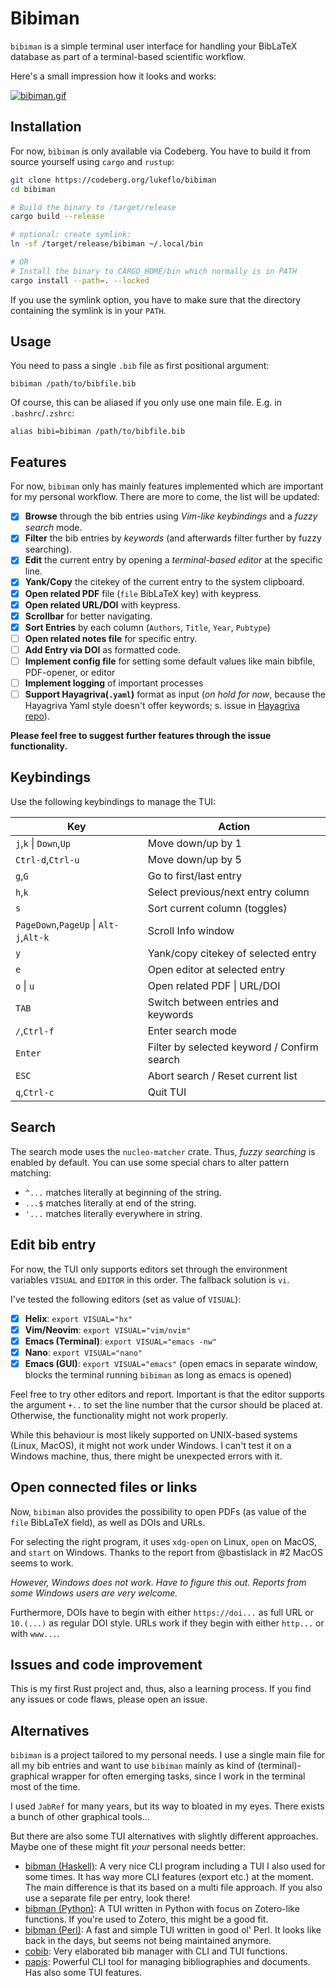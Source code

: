 # Bibiman

<!-- [![noMSgithub badge](https://nogithub.codeberg.page/badge.svg)](https://nogithub.codeberg.page/) -->

`bibiman` is a simple terminal user interface for handling your BibLaTeX
database as part of a terminal-based scientific workflow.

Here's a small impression how it looks and works:

[![bibiman.gif](https://i.postimg.cc/7YTMFkkn/bibiman.gif)](https://postimg.cc/Ln21PGhJ)

## Installation

For now, `bibiman` is only available via Codeberg. You have to build it from
source yourself using `cargo` and `rustup`:

```bash
git clone https://codeberg.org/lukeflo/bibiman
cd bibiman

# Build the binary to /target/release
cargo build --release

# optional: create symlink:
ln -sf /target/release/bibiman ~/.local/bin

# OR
# Install the binary to CARGO_HOME/bin which normally is in PATH
cargo install --path=. --locked

```

If you use the symlink option, you have to make sure that the directory
containing the symlink is in your `PATH`.

## Usage

You need to pass a single `.bib` file as first positional argument:

`bibiman /path/to/bibfile.bib`

Of course, this can be aliased if you only use one main file. E.g. in
`.bashrc`/`.zshrc`:

`alias bibi=bibiman /path/to/bibfile.bib`

## Features

For now, `bibiman` only has mainly features implemented which are important for
my personal workflow. There are more to come, the list will be updated:

- [x] **Browse** through the bib entries using _Vim-like keybindings_ and a
      _fuzzy search_ mode.
- [x] **Filter** the bib entries by _keywords_ (and afterwards filter further by
      fuzzy searching).
- [x] **Edit** the current entry by opening a _terminal-based editor_ at the
      specific line.
- [x] **Yank/Copy** the citekey of the current entry to the system clipboard.
- [x] **Open related PDF** file (`file` BibLaTeX key) with keypress.
- [x] **Open related URL/DOI** with keypress.
- [x] **Scrollbar** for better navigating.
- [x] **Sort Entries** by each column (`Authors`, `Title`, `Year`, `Pubtype`)
- [ ] **Open related notes file** for specific entry.
- [ ] **Add Entry via DOI** as formatted code.
- [ ] **Implement config file** for setting some default values like main
      bibfile, PDF-opener, or editor
- [ ] **Implement logging** of important processes
- [ ] **Support Hayagriva(`.yaml`)** format as input (_on hold for now_, because
      the Hayagriva Yaml style doesn't offer keywords; s. issue in
      [Hayagriva repo](https://github.com/typst/hayagriva/issues/240)).

**Please feel free to suggest further features through the issue
functionality.**

## Keybindings

Use the following keybindings to manage the TUI:

| Key                                    | Action                                      |
| -------------------------------------- | ------------------------------------------- |
| `j`,`k` \| `Down`,`Up`                 | Move down/up by 1                           |
| `Ctrl-d`,`Ctrl-u`                      | Move down/up by 5                           |
| `g`,`G`                                | Go to first/last entry                      |
| `h`,`k`                                | Select previous/next entry column           |
| `s`                                    | Sort current column (toggles)               |
| `PageDown`,`PageUp` \| `Alt-j`,`Alt-k` | Scroll Info window                          |
| `y`                                    | Yank/copy citekey of selected entry         |
| `e`                                    | Open editor at selected entry               |
| `o` \| `u`                             | Open related PDF \| URL/DOI                 |
| `TAB`                                  | Switch between entries and keywords         |
| `/`,`Ctrl-f`                           | Enter search mode                           |
| `Enter`                                | Filter by selected keyword / Confirm search |
| `ESC`                                  | Abort search / Reset current list           |
| `q`,`Ctrl-c`                           | Quit TUI                                    |

## Search

The search mode uses the `nucleo-matcher` crate. Thus, _fuzzy searching_ is
enabled by default. You can use some special chars to alter pattern matching:

- `^...` matches literally at beginning of the string.
- `...$` matches literally at end of the string.
- `'...` matches literally everywhere in string.

## Edit bib entry

For now, the TUI only supports editors set through the environment variables
`VISUAL` and `EDITOR` in this order. The fallback solution is `vi`.

I've tested the following editors (set as value of `VISUAL`):

- [x] **Helix**: `export VISUAL="hx"`
- [x] **Vim/Neovim**: `export VISUAL="vim/nvim"`
- [x] **Emacs (Terminal)**: `export VISUAL="emacs -nw"`
- [x] **Nano**: `export VISUAL="nano"`
- [x] **Emacs (GUI)**: `export VISUAL="emacs"` (open emacs in separate window,
      blocks the terminal running `bibiman` as long as emacs is opened)

Feel free to try other editors and report. Important is that the editor supports
the argument `+..` to set the line number that the cursor should be placed at.
Otherwise, the functionality might not work properly.

While this behaviour is most likely supported on UNIX-based systems (Linux,
MacOS), it might not work under Windows. I can't test it on a Windows machine,
thus, there might be unexpected errors with it.

## Open connected files or links

Now, `bibiman` also provides the possibility to open PDFs (as value of the
`file` BibLaTeX field), as well as DOIs and URLs.

For selecting the right program, it uses `xdg-open` on Linux, `open` on MacOS,
and `start` on Windows. Thanks to the report from @bastislack in #2 MacOS seems
to work.

_However, Windows does not work. Have to figure this out. Reports from some
Windows users are very welcome._

Furthermore, DOIs have to begin with either `https://doi...` as full URL or
`10.(...)` as regular DOI style. URLs work if they begin with either `http...`
or with `www...`.

## Issues and code improvement

This is my first Rust project and, thus, also a learning process. If you find
any issues or code flaws, please open an issue.

## Alternatives

`bibiman` is a project tailored to my personal needs. I use a single main file
for all my bib entries and want to use `bibiman` mainly as kind of
(terminal)-graphical wrapper for often emerging tasks, since I work in the
terminal most of the time.

I used `JabRef` for many years, but its way to bloated in my eyes. There exists
a bunch of other graphical tools...

But there are also some TUI alternatives with slightly different approaches.
Maybe one of these might fit _your_ personal needs better:

- [bibman (Haskell)](https://codeberg.org/KMIJPH/bibman): A very nice CLI
  program including a TUI I also used for some times. It has way more CLI
  features (export etc.) at the moment. The main difference is that its based on
  a multi file approach. If you also use a separate file per entry, look there!
- [bibman (Python)](https://github.com/ductri/bibman): A TUI written in Python
  with focus on Zotero-like functions. If you're used to Zotero, this might be a
  good fit.
- [bibman (Perl)](https://github.com/maciejjan/bibman): A fast and simple TUI
  written in good ol' Perl. It looks like back in the days, but seems not being
  maintained anymore.
- [cobib](https://github.com/mrossinek/cobib): Very elaborated bib manager with
  CLI and TUI functions.
- [papis](https://github.com/papis/papis): Powerful CLI tool for managing
  bibliographies and documents. Has also some TUI features.
